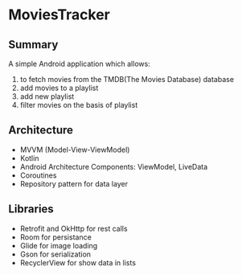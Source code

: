 # MoviesTracker

## Summary
A simple Android application which allows:
1. to fetch movies from the TMDB(The Movies Database) database
2. add movies to a playlist
3. add new playlist
4. filter movies on the basis of playlist


## Architecture
- MVVM (Model-View-ViewModel)
- Kotlin
- Android Architecture Components: ViewModel, LiveData
- Coroutines
- Repository pattern for data layer

## Libraries
- Retrofit and OkHttp for rest calls
- Room for persistance
- Glide for image loading
- Gson for serialization
- RecyclerView for show data in lists
